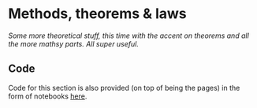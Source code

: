 # Methods, theorems & laws

_Some more theoretical stuff, this time with the accent on theorems and all the more mathsy parts. All super useful._

## Code

Code for this section is also provided \(on top of being the pages\) in the form of notebooks [here](https://nbviewer.jupyter.org/github/martinapugliese/tales-science-data/tree/master/probability-statistics-and-data-analysis/methods-theorems-and-laws/notebooks/).

